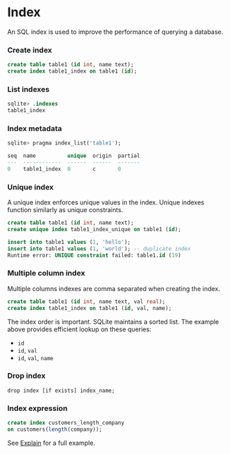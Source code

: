 # Index
An SQL index is used to improve the performance of querying a database.

### Create index
```sql
create table table1 (id int, name text);
create index table1_index on table1 (id);
```

### List indexes
```sql
sqlite> .indexes
table1_index
```

### Index metadata
```sql
sqlite> pragma index_list('table1');

seq  name          unique  origin  partial
---  ------------  ------  ------  -------
0    table1_index  0       c       0
```

### Unique index
A unique index enforces unique values in the index. Unique indexes function similarly as unique constraints.

```sql
create table table1 (id int, name text);
create unique index table1_index_unique on table1 (id);

insert into table1 values (1, 'hello');
insert into table1 values (1, 'world'); -- duplicate index
Runtime error: UNIQUE constraint failed: table1.id (19)
```

### Multiple column index
Multiple columns indexes are comma separated when creating the index.

```sql
create table table1 (id int, name text, val real);
create index table1_index on table1 (id, val, name);
```

The index order is important. SQLite maintains a sorted list. The example above provides efficient lookup on these queries:
- `id`
- `id`, `val`
- `id`, `val`, `name`

### Drop index
`drop index [if exists] index_name;`

### Index expression

```sql
create index customers_length_company 
on customers(length(company));
```

See [Explain](Explain.md) for a full example.
